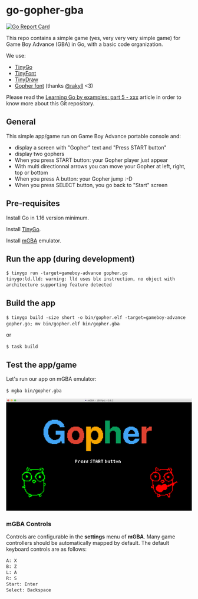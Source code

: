 # go-gopher-gba

[![Go Report Card](https://goreportcard.com/badge/github.com/scraly/learning-go-by-examples)](https://goreportcard.com/report/github.com/scraly/learning-go-by-examples)

This repo contains a simple game (yes, very very very simple game) for Game Boy Advance (GBA) in Go, with a basic code organization.

We use:
* [TinyGo](https://tinygo.org/)
* [TinyFont](https://github.com/tinygo-org/tinyfont)
* [TinyDraw](https://github.com/tinygo-org/tinydraw)
* [Gopher font](http://2ttf.com/HCQ3PvcaQ4U) (thanks [@rakyll](https://twitter.com/rakyll) <3)

Please read the [Learning Go by examples: part 5 - xxx](https://dev.to/aurelievache/) article in order to know more about this Git repository.

## General

This simple app/game run on Game Boy Advance portable console and:
* display a screen with "Gopher" text and "Press START button"
* display two gophers
* When you press START button: your Gopher player just appear
* With multi directionnal arrows you can move your Gopher at left, right, top or bottom
* When you press A button: your Gopher jump :-D 
* When you press SELECT button, you go back to "Start" screen

## Pre-requisites

Install Go in 1.16 version minimum.

Install [TinyGo](https://tinygo.org/getting-started/install/).

Install [mGBA](https://tinygo.org/getting-started/install/macos/) emulator.

## Run the app (during development)

```
$ tinygo run -target=gameboy-advance gopher.go
tinygo:ld.lld: warning: lld uses blx instruction, no object with architecture supporting feature detected
```

## Build the app

`$ tinygo build -size short -o bin/gopher.elf -target=gameboy-advance gopher.go; mv bin/gopher.elf bin/gopher.gba`

or

`$ task build`

## Test the app/game

Let's run our app on mGBA emulator:

`$ mgba bin/gopher.gba`

![Gopher GBA game](doc/gopher-gba.png)

### mGBA Controls

Controls are configurable in the **settings** menu of **mGBA**. Many game controllers should be automatically mapped by default. 
The default keyboard controls are as follows:

```
A: X
B: Z
L: A
R: S
Start: Enter
Select: Backspace
```